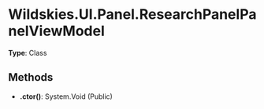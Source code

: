﻿# Wildskies.UI.Panel.ResearchPanelPanelViewModel

**Type**: Class

## Methods

- **.ctor()**: System.Void (Public)

